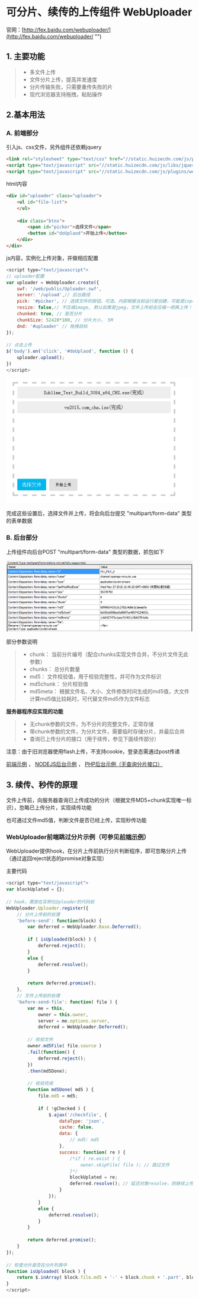 # **可分片、续传的上传组件 WebUploader**

官网：[http://fex.baidu.com/webuploader/](http://fex.baidu.com/webuploader/ "")

## **1. 主要功能**
> * 多文件上传
> * 文件分片上传，提高并发速度
> * 分片传输失败，只需要重传失败的片
> * 现代浏览器支持拖拽，粘贴操作

## **2.基本用法**

### A. 前端部分


引入js、css文件，另外组件还依赖jquery
```html
<link rel="stylesheet" type="text/css" href="//static.huizecdn.com/js/plugins/webuploader/webuploader.css">
<script type="text/javascript" src="//static.huizecdn.com/js/libs/jquery/1.8.0/jquery.min.js"></script>
<script type="text/javascript" src="//static.huizecdn.com/js/plugins/webuploader/webuploader.js"></script>
```

html内容
```html
<div id="uploader" class="uploader">
    <ul id="file-list">
    </ul>

    <div class="btns">
        <span id="picker">选择文件</span>
        <button id="doUplaod">开始上传</button>
    </div>
</div>
```

js内容，实例化上传对象，并做相应配置

```javascript
<script type="text/javascript">
// uploader配置
var uploader = WebUploader.create({
    swf: '/web/public/Uploader.swf',
    server: '/upload',// 后台路径
    pick: '#picker', // 选择文件的按钮。可选。内部根据当前运行是创建，可能是input元素，也可能是flash.
    resize: false,// 不压缩image, 默认如果是jpeg，文件上传前会压缩一把再上传！
    chunked: true, // 是否分片
    chunkSize: 52428*100, // 分片大小， 5M
    dnd: '#uploader' // 拖拽目标
});

// 点击上传
$('body').on('click', '#doUplaod', function () {
    uploader.upload();
})
</script>
```


![uploader1.png](files/uploader1.png "")


完成这些设置后，选择文件并上传，将会向后台提交 "multipart/form-data" 类型的表单数据


### B. 后台部分
上传组件向后台POST "multipart/form-data" 类型的数据，抓包如下

![http.png](files/http.png "")

部分参数说明

> * chunk： 当前分片编号（配合chunks实现文件合并，不分片文件无此参数）
> * chunks： 总分片数量
> * md5： 文件校验值，用于校验完整性，并可作为文件标识
> * md5chunk： 分片校验值
> * md5meta： 根据文件名、大小、文件修改时间生成的md5值，大文件计算md5值比较耗时，可代替文件md5作为文件标志


**服务器程序应实现的功能**

> * 无chunk参数的文件，为不分片的完整文件，正常存储
> * 带chunk参数的文件，为分片文件，需要临时存储分片，并最后合并
> * 查询已上传分片的接口（用于续传，参见下面续传部分）


注意：由于旧浏览器使用flash上传，不支持cookie，登录态需通过post传递




[前端示例](demo/public/upload.html "") ，
[NODEJS后台示例](demo/app.js "") ，
[PHP后台示例（无查询分片接口）](demo/fileupload.php "") 


## **3. 续传、秒传的原理**

文件上传前，向服务器查询已上传成功的分片（根据文件MD5+chunk实现唯一标识），忽略已上传分片，实现续传功能

也可通过文件md5值，判断文件是否已经上传，实现秒传功能


### WebUploader前端跳过分片示例（可参见[前端示例](demo/public/upload.html "")）

WebUploader提供hook，在分片上传前执行分片判断程序，即可忽略分片上传（通过返回reject状态的promise对象实现）

主要代码

```javascript
<script type="text/javascript">
var blockUplated = {};

// hook，需放在实例化Uploader的代码前
WebUploader.Uploader.register({
    // 分片上传前的处理
    'before-send': function(block) {
        var deferred = WebUploader.Base.Deferred();

        if ( isUploaded(block) ) {
            deferred.reject();
        }
        else {
            deferred.resolve();
        }

        return deferred.promise();
    },
    // 文件上传前的处理
    'before-send-file': function( file ) {
        var me = this,
            owner = this.owner,
            server = me.options.server,
            deferred = WebUploader.Deferred();
        
        // 校验文件
        owner.md5File( file.source )
        .fail(function() {
            deferred.reject();
        })
        .then(md5Done);
        
        // 校验完成
        function md5Done( md5 ) {
            file.md5 = md5;

            if ( !gChecked ) {
                $.ajax('/checkfile', {
                    dataType: 'json',
                    cache: false,
                    data: {
                        // md5: md5
                    },
                    success: function( re ) {
                        /*if ( re.exist ) {
                            owner.skipFile( file ); // 跳过文件
                        }*/
                        blockUplated = re;
                        deferred.resolve(); // 延迟对象resolve，则继续上传流程
                    }
                });
            }
            else {
                deferred.resolve();
            }
        }

        return deferred.promise();
    }
});

// 检查分片是否在分片列表中
function isUploaded( block ) {
    return $.inArray( block.file.md5 + '-' + block.chunk + '.part', blockUplated ) > -1;
}
</script>